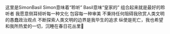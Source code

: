 这里是SimonBasil
Simon意味着“聆听”
Basil意味“皇家的”
组合起来就是最好的聆听者
我愿意侧耳倾听每一种文化
包容每一种审美
不秉持任何阻碍我欣赏人类文明的愚蠢政治观点
不断探索人类文明的边界是我毕生的追求
纵使是死亡，我也希望和我所热爱的一切，沉睡在春日花丛里🫶
